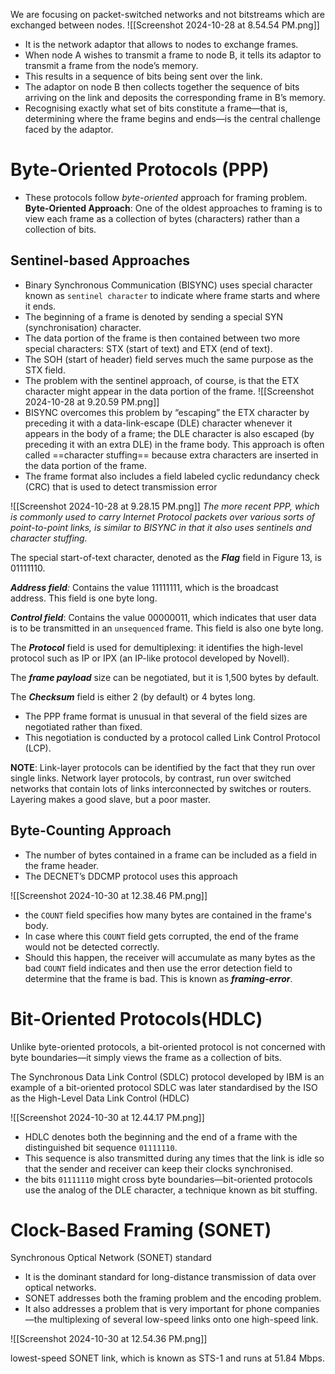 We are focusing on packet-switched networks and not bitstreams which are exchanged between nodes.
![[Screenshot 2024-10-28 at 8.54.54 PM.png]]

- It is the network adaptor that allows to nodes to exchange frames.
- When node A wishes to transmit a frame to node B, it tells its adaptor to transmit a frame from the node’s memory.
- This results in a sequence of bits being sent over the link.
- The adaptor on node B then collects together the sequence of bits arriving on the link and deposits the corresponding frame in B’s memory.
- Recognising exactly what set of bits constitute a frame—that is, determining where the frame begins and ends—is the central challenge faced by the adaptor.

# Byte-Oriented Protocols (PPP)
- These protocols follow _byte-oriented_ approach for framing problem.
**Byte-Oriented Approach**: One of the oldest approaches to framing is to view each frame as a collection of bytes (characters) rather than a collection of bits.

## Sentinel-based Approaches
- Binary Synchronous Communication (BISYNC) uses special character known as `sentinel character` to indicate where frame starts and where it ends.
- The beginning of a frame is denoted by sending a special SYN (synchronisation) character.
- The data portion of the frame is then contained between two more special characters: STX (start of text) and ETX (end of text).
- The SOH (start of header) field serves much the same purpose as the STX field.
- The problem with the sentinel approach, of course, is that the ETX character might appear in the data portion of the frame.
![[Screenshot 2024-10-28 at 9.20.59 PM.png]]
- BISYNC overcomes this problem by “escaping” the ETX character by preceding it with a data-link-escape (DLE) character whenever it appears in the body of a frame; the DLE character is also escaped (by preceding it with an extra DLE) in the frame body. This approach is often called ==character stuffing== because extra characters are inserted in the data portion of the frame.
- The frame format also includes a field labeled cyclic redundancy check (CRC) that is used to detect transmission error

![[Screenshot 2024-10-28 at 9.28.15 PM.png]]
_The more recent PPP, which is commonly used to carry Internet Protocol packets over various sorts of point-to-point links, is similar to BISYNC in that it also uses sentinels and character stuffing._

The special start-of-text character, denoted as the ***Flag*** field in Figure 13, is 01111110.

***Address field**:* Contains the value 11111111, which is the broadcast address. This field is one byte long.

***Control field***: Contains the value 00000011, which indicates that user data is to be transmitted in an `unsequenced` frame. This field is also one byte long.

The ***Protocol*** field is used for demultiplexing: it identifies the high-level protocol such as IP or IPX (an IP-like protocol developed by Novell).

The ***frame payload*** size can be negotiated, but it is 1,500 bytes by default.

The ***Checksum*** field is either 2 (by default) or 4 bytes long.

- The PPP frame format is unusual in that several of the field sizes are negotiated rather than fixed.
- This negotiation is conducted by a protocol called Link Control Protocol (LCP).

**NOTE**: Link-layer protocols can be identified by the fact that they run over single links. Network layer protocols, by contrast, run over switched networks that contain lots of links interconnected by switches or routers.
Layering makes a good slave, but a poor master.
## Byte-Counting Approach
- The number of bytes contained in a frame can be included as a field in the frame header.
- The DECNET’s DDCMP protocol uses this approach

![[Screenshot 2024-10-30 at 12.38.46 PM.png]]

- the `COUNT` field specifies how many bytes are contained in the frame's body.
- In case where this `COUNT` field gets corrupted, the end of the frame would not be detected correctly.
- Should this happen, the receiver will accumulate as many bytes as the bad `COUNT` field indicates and then use the error detection field to determine that the frame is bad. This is known as ***framing-error***.

# Bit-Oriented Protocols(HDLC)
Unlike byte-oriented protocols, a bit-oriented protocol is not concerned with byte boundaries—it simply views the frame as a collection of bits.

The Synchronous Data Link Control (SDLC) protocol developed by IBM is an example of a bit-oriented protocol
SDLC was later standardised by the ISO as the High-Level Data Link Control (HDLC)

![[Screenshot 2024-10-30 at 12.44.17 PM.png]]

- HDLC denotes both the beginning and the end of a frame with the distinguished bit sequence `01111110`.
- This sequence is also transmitted during any times that the link is idle so that the sender and receiver can keep their clocks synchronised.
- the bits `01111110` might cross byte boundaries—bit-oriented protocols use the analog of the DLE character, a technique known as bit stuffing.

# Clock-Based Framing (SONET)
Synchronous Optical Network (SONET) standard
- It is the dominant standard for long-distance transmission of data over optical networks.
- SONET addresses both the framing problem and the encoding problem.
- It also addresses a problem that is very important for phone companies—the multiplexing of several low-speed links onto one high-speed link.

![[Screenshot 2024-10-30 at 12.54.36 PM.png]]

lowest-speed SONET link, which is known as STS-1 and runs at 51.84 Mbps.